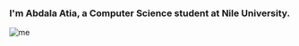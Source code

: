 ### I'm Abdala Atia, a Computer Science student at Nile University.


![me](https://github.com/AAA2026/GIF/blob/main/pixel-art-12601_256.gif)
